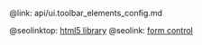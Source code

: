 @link: api/ui.toolbar_elements_config.md

@seolinktop: [html5 library](https://webix.com)
@seolink: [form control](https://webix.com/widget/form/)